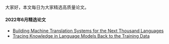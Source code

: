 大家好，本文每日为大家精选高质量论文。

#### 2022年6月精选论文
- [Building Machine Translation Systems for the Next Thousand Languages](https://arxiv.org/abs/2205.03983)
-  [Tracing Knowledge in Language Models Back to the Training Data](https://arxiv.org/abs/2205.11482)
